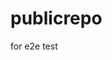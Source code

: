 # publicrepo
for e2e test







































































































































































































































































































































































































































































































































































































































































































































































































































































































































































































































































































































































































































































































































































































































































































































































































